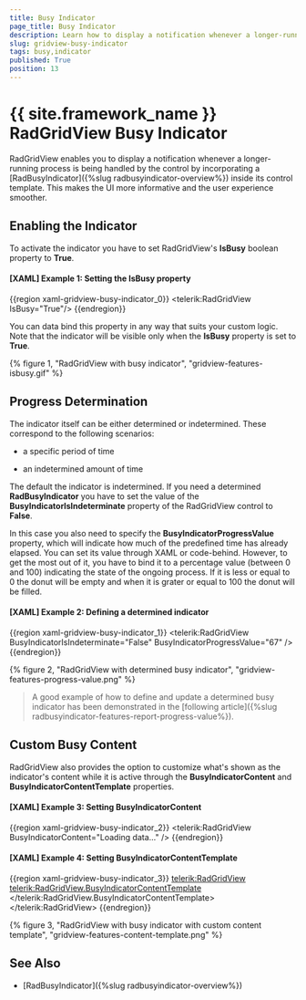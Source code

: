 ```yaml
---
title: Busy Indicator
page_title: Busy Indicator
description: Learn how to display a notification whenever a longer-running process is being handled by Telerik's {{ site.framework_name }} DataGrid by incorporating the RadBusyIndicator.
slug: gridview-busy-indicator
tags: busy,indicator
published: True
position: 13
---
```


# {{ site.framework_name }} RadGridView Busy Indicator

RadGridView enables you to display a notification whenever a longer-running process is being handled by the control by incorporating a [RadBusyIndicator]({%slug radbusyindicator-overview%}) inside its control template. This makes the UI more informative and the user experience smoother.

## Enabling the Indicator

To activate the indicator you have to set RadGridView's __IsBusy__ boolean property to __True__. 

#### __[XAML] Example 1: Setting the IsBusy property__

{{region xaml-gridview-busy-indicator_0}}
	<telerik:RadGridView IsBusy="True"/>
{{endregion}}

You can data bind this property in any way that suits your custom logic. Note that the indicator will be visible only when the __IsBusy__ property is set to __True__.

{% figure 1, "RadGridView with busy indicator", "gridview-features-isbusy.gif" %}

## Progress Determination

The indicator itself can be either determined or indetermined. These correspond to the following scenarios: 

* a specific period of time

* an indetermined amount of time

The default the indicator is indetermined. If you need a determined __RadBusyIndicator__ you have to set the value of the __BusyIndicatorIsIndeterminate__ property of the RadGridView control to __False__.

In this case you also need to specify the __BusyIndicatorProgressValue__ property, which will indicate how much of the predefined time has already elapsed. You can set its value through XAML or code-behind. However, to get the most out of it, you have to bind it to a percentage value (between 0 and 100) indicating the state of the ongoing process. If it is less or equal to 0 the donut will be empty and when it is grater or equal to 100 the donut will be filled.

#### __[XAML] Example 2: Defining a determined indicator__

{{region xaml-gridview-busy-indicator_1}}
	<telerik:RadGridView BusyIndicatorIsIndeterminate="False" BusyIndicatorProgressValue="67" />
{{endregion}}

{% figure 2, "RadGridView with determined busy indicator", "gridview-features-progress-value.png" %}

>A good example of how to define and update a determined busy indicator has been demonstrated in the [following article]({%slug radbusyindicator-features-report-progress-value%}).

## Custom Busy Content

RadGridView also provides the option to customize what's shown as the indicator's content while it is active through the __BusyIndicatorContent__ and __BusyIndicatorContentTemplate__ properties.

#### __[XAML] Example 3: Setting BusyIndicatorContent__

{{region xaml-gridview-busy-indicator_2}}
	<telerik:RadGridView BusyIndicatorContent="Loading data..." />
{{endregion}}

#### __[XAML] Example 4: Setting BusyIndicatorContentTemplate__

{{region xaml-gridview-busy-indicator_3}}
	<telerik:RadGridView>
        <telerik:RadGridView.BusyIndicatorContentTemplate>
            <DataTemplate>
                <StackPanel Orientation="Horizontal" DataContext="{Binding RelativeSource={RelativeSource AncestorType=telerik:RadGridView}}">
                    <TextBlock Text="Loading... " FontWeight="Bold" />
                    <TextBlock Text="{Binding BusyIndicatorProgressValue}" FontWeight="Bold" />
                    <TextBlock Text="%" FontWeight="Bold" />
                </StackPanel>
            </DataTemplate>
        </telerik:RadGridView.BusyIndicatorContentTemplate>
	</telerik:RadGridView>
{{endregion}}

{% figure 3, "RadGridView with busy indicator with custom content template", "gridview-features-content-template.png" %}

## See Also

* [RadBusyIndicator]({%slug radbusyindicator-overview%})
